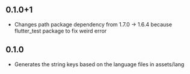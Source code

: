 ## 0.1.0+1

- Changes path package dependency from 1.7.0 -> 1.6.4 because flutter_test package to fix weird error

## 0.1.0

- Generates the string keys based on the language files in assets/lang
